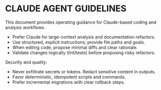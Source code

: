 # CLAUDE AGENT GUIDELINES

This document provides operating guidance for Claude-based coding and analysis workflows.

- Prefer Claude for large-context analysis and documentation refactors.
- Use structured, explicit instructions; provide file paths and goals.
- When editing code, propose minimal diffs and clear rationale.
- Validate changes logically (lint/tests) before proposing risky refactors.

Security and quality:
- Never exfiltrate secrets or tokens. Redact sensitive content in outputs.
- Favor deterministic, idempotent scripts and commands.
- Prefer incremental migrations with clear rollback steps.

